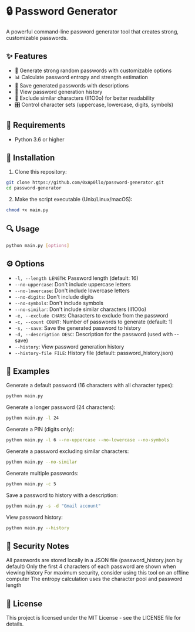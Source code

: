 # 🔒 Password Generator

A powerful command-line password generator tool that creates strong, customizable passwords.

## ✨ Features

- 🔐 Generate strong random passwords with customizable options
- 📊 Calculate password entropy and strength estimation
- 📝 Save generated passwords with descriptions
- 📜 View password generation history
- 🚫 Exclude similar characters (Il1O0o) for better readability
- 🎛️ Control character sets (uppercase, lowercase, digits, symbols)

## 🔧 Requirements

- Python 3.6 or higher

## 🚀 Installation

1. Clone this repository:
```bash
git clone https://github.com/0xAp0llo/password-generator.git
cd password-generator
```

2. Make the script executable (Unix/Linux/macOS):
```bash
chmod +x main.py
```

## 🔍 Usage
```bash
python main.py [options]
```

## ⚙️ Options

- `-l, --length LENGTH`: Password length (default: 16)
- `--no-uppercase`: Don't include uppercase letters
- `--no-lowercase`: Don't include lowercase letters
- `--no-digits`: Don't include digits
- `--no-symbols`: Don't include symbols
- `--no-similar`: Don't include similar characters (Il1O0o)
- `-e, --exclude CHARS`: Characters to exclude from the password
- `-c, --count COUNT`: Number of passwords to generate (default: 1)
- `-s, --save`: Save the generated password to history
- `-d, --description DESC`: Description for the password (used with --save)
- `--history`: View password generation history
- `--history-file FILE`: History file (default: password_history.json)

## 📝 Examples

Generate a default password (16 characters with all character types):
```bash
python main.py
```

Generate a longer password (24 characters):
```bash
python main.py -l 24
```

Generate a PIN (digits only):
```bash
python main.py -l 6 --no-uppercase --no-lowercase --no-symbols
```

Generate a password excluding similar characters:
```bash
python main.py --no-similar
```

Generate multiple passwords:
```bash
python main.py -c 5
```

Save a password to history with a description:
```bash
python main.py -s -d "Gmail account"
```

View password history:
```bash
python main.py --history
```

## 📄 Security Notes

All passwords are stored locally in a JSON file (password_history.json by default)
Only the first 4 characters of each password are shown when viewing history
For maximum security, consider using this tool on an offline computer
The entropy calculation uses the character pool and password length

## 📄 License

This project is licensed under the MIT License - see the LICENSE file for details.
